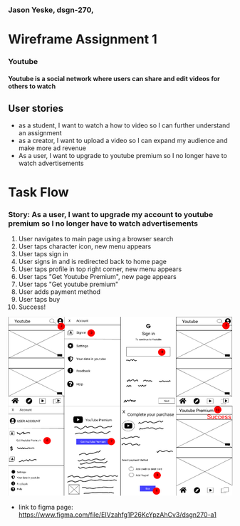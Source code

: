 ### Jason Yeske, dsgn-270, 

# Wireframe Assignment 1

### Youtube
   #### Youtube is a social network where users can share and edit videos for others to watch
 
 ## User stories
- as a student, I want to watch a how to video so I can further understand an assignment
- as a creator, I want to upload a video so I can expand my audience and make more ad revenue
- As a user, I want to upgrade to youtube premium so I no longer have to watch advertisements


# Task Flow
### Story: As a user, I want to upgrade my account to youtube premium so I no longer have to watch advertisements

1. User navigates to main page using a browser search
2. User taps character icon, new menu appears
3. User taps sign in
4. User signs in and is redirected back to home page
5. User taps profile in top right corner, new menu appears
6. User taps "Get Youtube Premium", new page appears
7. User taps "Get youtube premium"
8. User adds payment method
9. User taps buy
10. Success!

 ![My wireframe image](/images/wireframe.png)

 - link to figma page: https://www.figma.com/file/EIVzahfg1P26KcYpzAhCv3/dsgn270-a1
